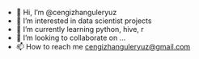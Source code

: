 - 👋 Hi, I’m @cengizhanguleryuz
- 👀 I’m interested in data scientist projects
- 🌱 I’m currently learning python, hive, r
- 💞️ I’m looking to collaborate on ...
- 📫 How to reach me cengizhanguleryuz@gmail.com

<!---
cengizhanguleryuz/cengizhanguleryuz is a ✨ special ✨ repository because its `README.md` (this file) appears on your GitHub profile.
You can click the Preview link to take a look at your changes.
--->
